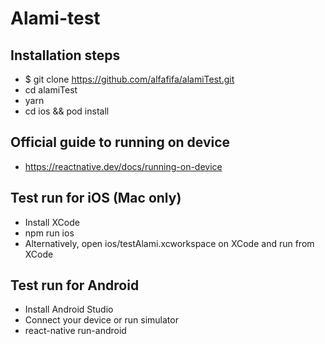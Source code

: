 # Alami-test

## Installation steps
- $ git clone https://github.com/alfafifa/alamiTest.git
- cd alamiTest
- yarn
- cd ios && pod install

## Official guide to running on device
- https://reactnative.dev/docs/running-on-device

## Test run for iOS (Mac only)
- Install XCode
- npm run ios
- Alternatively, open ios/testAlami.xcworkspace on XCode and run from XCode

## Test run for Android
- Install Android Studio
- Connect your device or run simulator
- react-native run-android
